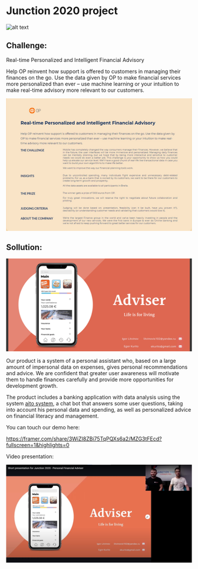 # Junction 2020 project

 ![alt text](https://i.ytimg.com/vi/_ZaVpSYqxQg/maxresdefault.jpg)

## Challenge:

Real-time Personalized and Intelligent Financial Advisory

Help OP reinvent how support is offered to customers in managing their finances on the go. Use the data given by OP to make financial services more personalized than ever – use machine learning or your intuition to make real-time advisory more relevant to our customers.

 ![alt text](https://github.com/Litvinovis/Junction-2020/blob/main/Challenge.jpg)

## Sollution:

 ![alt text](https://github.com/Litvinovis/Junction-2020/blob/main/main.png)

Our product is a system of a personal assistant who, based on a large amount of impersonal data on expenses, gives personal recommendations and advice. We are confident that greater user awareness will motivate them to handle finances carefully and provide more opportunities for development growth.

The product includes a banking application with data analysis using the system [aito system](https://aito.ai/rpa/), a chat bot that answers some user questions, taking into account his personal data and spending, as well as personalized advice on financial literacy and management.

You can touch our demo here:

https://framer.com/share/3WiZI8ZBi75TqPQXs6a2/MZG3tFEcd?fullscreen=1&highlights=0

Video presentation:

[![Watch the video](https://github.com/Litvinovis/Junction-2020/blob/main/youtube.jpg)](https://youtu.be/C6ciRk_gStY)
